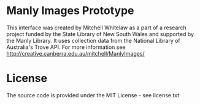 # Manly Images Prototype

This interface was created by Mitchell Whitelaw as a part of a research project funded by the State Library of New South Wales and supported by the Manly Library. It uses collection data from the National Library of Australia's Trove API. For more information see http://creative.canberra.edu.au/mitchell/ManlyImages/

# License

The source code is provided under the MIT License - see license.txt